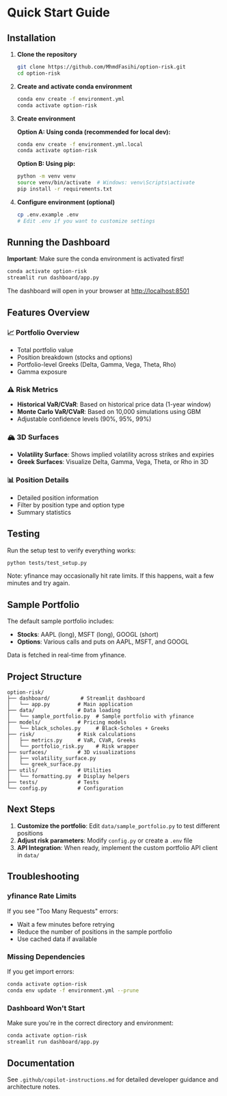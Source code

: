 # Quick Start Guide

## Installation

1. **Clone the repository**
   ```bash
   git clone https://github.com/MhmdFasihi/option-risk.git
   cd option-risk
   ```

2. **Create and activate conda environment**
   ```bash
   conda env create -f environment.yml
   conda activate option-risk
   ```

3. **Create environment**
   
   **Option A: Using conda (recommended for local dev):**
   ```bash
   conda env create -f environment.yml.local
   conda activate option-risk
   ```
   
   **Option B: Using pip:**
   ```bash
   python -m venv venv
   source venv/bin/activate  # Windows: venv\Scripts\activate
   pip install -r requirements.txt
   ```

4. **Configure environment (optional)**
   ```bash
   cp .env.example .env
   # Edit .env if you want to customize settings
   ```

## Running the Dashboard

**Important**: Make sure the conda environment is activated first!

```bash
conda activate option-risk
streamlit run dashboard/app.py
```

The dashboard will open in your browser at <http://localhost:8501>

## Features Overview

### 📈 Portfolio Overview
- Total portfolio value
- Position breakdown (stocks and options)
- Portfolio-level Greeks (Delta, Gamma, Vega, Theta, Rho)
- Gamma exposure

### ⚠️ Risk Metrics
- **Historical VaR/CVaR**: Based on historical price data (1-year window)
- **Monte Carlo VaR/CVaR**: Based on 10,000 simulations using GBM
- Adjustable confidence levels (90%, 95%, 99%)

### 🏔️ 3D Surfaces
- **Volatility Surface**: Shows implied volatility across strikes and expiries
- **Greek Surfaces**: Visualize Delta, Gamma, Vega, Theta, or Rho in 3D

### 📊 Position Details
- Detailed position information
- Filter by position type and option type
- Summary statistics

## Testing

Run the setup test to verify everything works:

```bash
python tests/test_setup.py
```

Note: yfinance may occasionally hit rate limits. If this happens, wait a few minutes and try again.

## Sample Portfolio

The default sample portfolio includes:
- **Stocks**: AAPL (long), MSFT (long), GOOGL (short)
- **Options**: Various calls and puts on AAPL, MSFT, and GOOGL

Data is fetched in real-time from yfinance.

## Project Structure

```
option-risk/
├── dashboard/          # Streamlit dashboard
│   └── app.py         # Main application
├── data/              # Data loading
│   └── sample_portfolio.py  # Sample portfolio with yfinance
├── models/            # Pricing models
│   └── black_scholes.py     # Black-Scholes + Greeks
├── risk/              # Risk calculations
│   ├── metrics.py     # VaR, CVaR, Greeks
│   └── portfolio_risk.py    # Risk wrapper
├── surfaces/          # 3D visualizations
│   ├── volatility_surface.py
│   └── greek_surface.py
├── utils/             # Utilities
│   └── formatting.py  # Display helpers
├── tests/             # Tests
└── config.py          # Configuration
```

## Next Steps

1. **Customize the portfolio**: Edit `data/sample_portfolio.py` to test different positions
2. **Adjust risk parameters**: Modify `config.py` or create a `.env` file
3. **API Integration**: When ready, implement the custom portfolio API client in `data/`

## Troubleshooting

### yfinance Rate Limits
If you see "Too Many Requests" errors:
- Wait a few minutes before retrying
- Reduce the number of positions in the sample portfolio
- Use cached data if available

### Missing Dependencies
If you get import errors:
```bash
conda activate option-risk
conda env update -f environment.yml --prune
```

### Dashboard Won't Start
Make sure you're in the correct directory and environment:
```bash
conda activate option-risk
streamlit run dashboard/app.py
```

## Documentation

See `.github/copilot-instructions.md` for detailed developer guidance and architecture notes.

